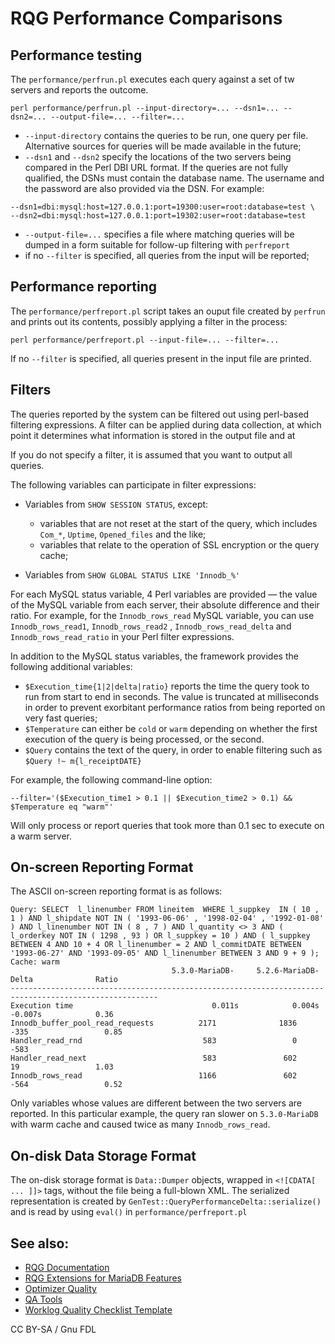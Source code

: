 
# RQG Performance Comparisons

## Performance testing


The `performance/perfrun.pl` executes each query against a set of tw servers
and reports the outcome.


```
perl performance/perfrun.pl --input-directory=... --dsn1=... --dsn2=... --output-file=... --filter=...
```

* `--input-directory` contains the queries to be run, one query
 per file. Alternative sources for queries will be made available in the
 future;
* `--dsn1` and `--dsn2` specify the locations of
 the two servers being compared in the Perl DBI URL format. If the queries are
 not fully qualified, the DSNs must contain the database name. The username
 and the password are also provided via the DSN. For example:


```
--dsn1=dbi:mysql:host=127.0.0.1:port=19300:user=root:database=test \
--dsn2=dbi:mysql:host=127.0.0.1:port=19302:user=root:database=test
```

* `--output-file=...` specifies a file where matching queries
 will be dumped in a form suitable for follow-up filtering with `perfreport`
* if no `--filter` is specified, all queries from the input will
 be reported;


## Performance reporting


The `performance/perfreport.pl` script takes an ouput file created by
`perfrun` and prints out its contents, possibly applying a filter in the
process:


```
perl performance/perfreport.pl --input-file=... --filter=...
```

If no `--filter` is specified, all queries present in the input
file are printed.


## Filters


The queries reported by the system can be filtered out using perl-based
filtering expressions. A filter can be applied during data collection, at which
point it determines what information is stored in the output file and at


If you do not specify a filter, it is assumed that you want to output all
queries.


The following variables can participate in filter expressions:


* Variables from `SHOW SESSION STATUS`, except:

  * variables that are not reset at the start of the query, which
 includes `Com_*`, `Uptime`, `Opened_files` and the like;
  * variables that relate to the operation of SSL encryption or the query cache;
* Variables from `SHOW GLOBAL STATUS LIKE 'Innodb_%'`


For each MySQL status variable, 4 Perl variables are provided
— the value of the MySQL variable from each server,
their absolute difference and their ratio. For example, for the
`Innodb_rows_read` MySQL variable, you can use `Innodb_rows_read1`,
`Innodb_rows_read2` , `Innodb_rows_read_delta` and
`Innodb_rows_read_ratio` in your Perl filter expressions.


In addition to the MySQL status variables, the framework provides the following
additional variables:


* `$Execution_time{1|2|delta|ratio}` reports the time the query took to run
 from start to end in seconds. The value is truncated at milliseconds in order
 to prevent exorbitant performance ratios from being reported on very fast
 queries;
* `$Temperature` can either be `cold` or `warm` depending on whether the
 first execution of the query is being processed, or the second.
* `$Query` contains the text of the query, in order to enable filtering such
 as `$Query !~ m{l_receiptDATE}`


For example, the following command-line option:


```
--filter='($Execution_time1 > 0.1 || $Execution_time2 > 0.1) && $Temperature eq "warm"'
```

Will only process or report queries that took more than 0.1 sec to execute on a
warm server.


## On-screen Reporting Format


The ASCII on-screen reporting format is as follows:


```
Query: SELECT  l_linenumber FROM lineitem  WHERE l_suppkey  IN ( 10 , 1 ) AND l_shipdate NOT IN ( '1993-06-06' , '1998-02-04' , '1992-01-08' ) AND l_linenumber NOT IN ( 8 , 7 ) AND l_quantity <> 3 AND ( l_orderkey NOT IN ( 1298 , 93 ) OR l_suppkey = 10 ) AND ( l_suppkey BETWEEN 4 AND 10 + 4 OR l_linenumber = 2 AND l_commitDATE BETWEEN '1993-06-27' AND '1993-09-05' AND l_linenumber BETWEEN 3 AND 9 + 9 );
Cache: warm
                                    5.3.0-MariaDB-     5.2.6-MariaDB-          Delta              Ratio
-------------------------------------------------------------------------------------------------------
Execution time                               0.011s            0.004s           -0.007s            0.36
Innodb_buffer_pool_read_requests          2171              1836              -335                 0.85
Handler_read_rnd                           583                 0              -583
Handler_read_next                          583               602                19                 1.03
Innodb_rows_read                          1166               602              -564                 0.52
```

Only variables whose values are different between the two servers are reported.
In this particular example, the query ran slower on `5.3.0-MariaDB` with warm
cache and caused twice as many `Innodb_rows_read`.


## On-disk Data Storage Format


The on-disk storage format is `Data::Dumper` objects, wrapped in
`<![CDATA[ ... ]]>` tags, without the file being a full-blown XML. The
serialized representation is created by
`GenTest::QueryPerformanceDelta::serialize()` and is read by using `eval()`
in `performance/perfreport.pl`


## See also:


* [RQG Documentation](https://github.com/RQG/RQG-Documentation/wiki/Category:RandomQueryGenerator)
* [RQG Extensions for MariaDB Features](../../rqg-extensions-for-mariadb.md)
* [Optimizer Quality](../../optimizer-quality.md)
* [QA Tools](../../qa-tools.md)
* [Worklog Quality Checklist Template](../../worklog-quality-checklist-template.md)


CC BY-SA / Gnu FDL


